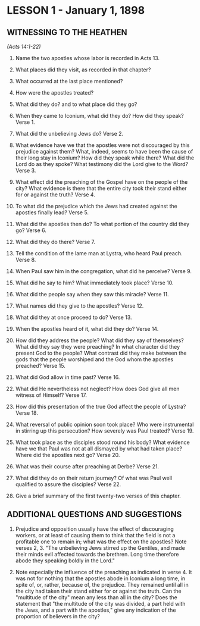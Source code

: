 # LESSON 1 - January 1, 1898

## WITNESSING TO THE HEATHEN
*(Acts 14:1-22)*

1. Name the two apostles whose labor is recorded in Acts 13.

2. What places did they visit, as recorded in that chapter?

3. What occurred at the last place mentioned?

4. How were the apostles treated?

5. What did they do? and to what place did they go?

6. When they came to Iconium, what did they do? How did they speak? Verse 1.

7. What did the unbelieving Jews do? Verse 2.

8. What evidence have we that the apostles were not discouraged by this prejudice against them? What, indeed, seems to have been the cause of their long stay in Iconium? How did they speak while there? What did the Lord do as they spoke? What testimony did the Lord give to the Word? Verse 3.

9. What effect did the preaching of the Gospel have on the people of the city? What evidence is there that the entire city took their stand either for or against the truth? Verse 4.

10. To what did the prejudice which the Jews had created against the apostles finally lead? Verse 5.

11. What did the apostles then do? To what portion of the country did they go? Verse 6.

12. What did they do there? Verse 7.

13. Tell the condition of the lame man at Lystra, who heard Paul preach. Verse 8.

14. When Paul saw him in the congregation, what did he perceive? Verse 9.

15. What did he say to him? What immediately took place? Verse 10.

16. What did the people say when they saw this miracle? Verse 11.

17. What names did they give to the apostles? Verse 12.

18. What did they at once proceed to do? Verse 13.

19. When the apostles heard of it, what did they do? Verse 14.

20. How did they address the people? What did they say of themselves? What did they say they were preaching? In what character did they present God to the people? What contrast did they make between the gods that the people worshiped and the God whom the apostles preached? Verse 15.

21. What did God allow in time past? Verse 16.

22. What did He nevertheless not neglect? How does God give all men witness of Himself? Verse 17.

23. How did this presentation of the true God affect the people of Lystra? Verse 18.

24. What reversal of public opinion soon took place? Who were instrumental in stirring up this persecution? How severely was Paul treated? Verse 19.

25. What took place as the disciples stood round his body? What evidence have we that Paul was not at all dismayed by what had taken place? Where did the apostles next go? Verse 20.

26. What was their course after preaching at Derbe? Verse 21.

27. What did they do on their return journey? Of what was Paul well qualified to assure the disciples? Verse 22.

28. Give a brief summary of the first twenty-two verses of this chapter.

## ADDITIONAL QUESTIONS AND SUGGESTIONS

1. Prejudice and opposition usually have the effect of discouraging workers, or at least of causing them to think that the field is not a profitable one to remain in; what was the effect on the apostles? Note verses 2, 3. "The unbelieving Jews stirred up the Gentiles, and made their minds evil affected towards the brethren. Long time therefore abode they speaking boldly in the Lord."

2. Note especially the influence of the preaching as indicated in verse 4. It was not for nothing that the apostles abode in Iconium a long time, in spite of, or, rather, because of, the prejudice. They remained until all in the city had taken their stand either for or against the truth. Can the "multitude of the city" mean any less than all in the city? Does the statement that "the multitude of the city was divided, a part held with the Jews, and a part with the apostles," give any indication of the proportion of believers in the city?